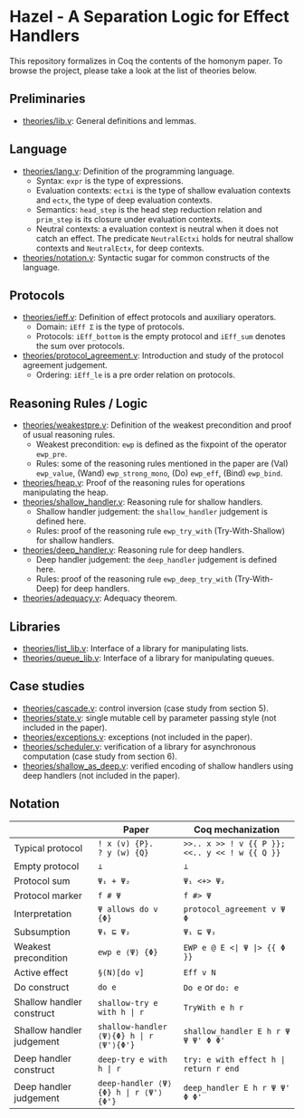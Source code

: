 # Hazel - A Separation Logic for Effect Handlers

This repository formalizes in Coq the contents of the homonym paper.
To browse the project, please take a look at the list of theories below.

## Preliminaries

 - [theories/lib.v](theories/lib.v): General definitions and lemmas.

## Language

 - [theories/lang.v](theories/lang.v): Definition of the programming language.
   + Syntax: `expr` is the type of expressions.
   + Evaluation contexts: `ectxi` is the type of shallow evaluation contexts
     and `ectx`, the type of deep evaluation contexts.
   + Semantics: `head_step` is the head step reduction relation and `prim_step`
     is its closure under evaluation contexts.
   + Neutral contexts: a evaluation context is neutral when it does not
     catch an effect. The predicate `NeutralEctxi` holds for neutral shallow
     contexts and `NeutralEctx`, for deep contexts.
 - [theories/notation.v](theories/notation.v): Syntactic sugar for common
   constructs of the language.

## Protocols

 - [theories/ieff.v](theories/ieff.v): Definition of effect protocols and
   auxiliary operators.
   + Domain: `iEff Σ` is the type of protocols.
   + Protocols: `iEff_bottom` is the empty protocol and `iEff_sum` denotes
     the sum over protocols.
 - [theories/protocol_agreement.v](theories/protocol_agreement.v): Introduction and
   study of the protocol agreement judgement.
   + Ordering: `iEff_le` is a pre order relation on protocols.

## Reasoning Rules / Logic

 - [theories/weakestpre.v](theories/weakestpre.v): Definition of the weakest
   precondition and proof of usual reasoning rules.
   + Weakest precondition: `ewp` is defined as the fixpoint of the operator `ewp_pre`.
   + Rules: some of the reasoning rules mentioned in the paper are (Val)
    `ewp_value`, (Wand) `ewp_strong_mono`, (Do) `ewp_eff`, (Bind) `ewp_bind`.
 - [theories/heap.v](theories/heap.v): Proof of the reasoning rules for
   operations manipulating the heap.
 - [theories/shallow_handler.v](theories/shallow_handler.v): Reasoning rule for shallow handlers.
   + Shallow handler judgement: the `shallow_handler` judgement is defined here.
   + Rules: proof of the reasoning rule `ewp_try_with` (Try-With-Shallow) for shallow handlers.
 - [theories/deep_handler.v](theories/deep_handler.v): Reasoning rule for deep handlers.
   + Deep handler judgement: the `deep_handler` judgement is defined here.
   + Rules: proof of the reasoning rule `ewp_deep_try_with` (Try-With-Deep) for deep handlers.
 - [theories/adequacy.v](theories/adequacy.v): Adequacy theorem.

## Libraries

 - [theories/list_lib.v](theories/list_lib.v): Interface of a library for
   manipulating lists.
 - [theories/queue_lib.v](theories/queue_lib.v): Interface of a library for
    manipulating queues.

## Case studies

 - [theories/cascade.v](theories/cascade.v): control inversion (case study from
    section 5).
 - [theories/state.v](theories/state.v): single mutable cell by parameter
   passing style (not included in the paper).
 - [theories/exceptions.v](theories/exceptions.v): exceptions (not included in
   the paper).
 - [theories/scheduler.v](theories/scheduler.v): verification of a library for
   asynchronous computation (case study from section 6).
 - [theories/shallow_as_deep.v](theories/shallow_as_deep.v): verified encoding
   of shallow handlers using deep handlers (not included in the paper).

## Notation

|                            | Paper                                           | Coq mechanization                                              |
|----------------------------|-------------------------------------------------|----------------------------------------------------------------|
| Typical protocol           | `! x (v) {P}.`<br/>`? y (w) {Q}`                | `>>.. x >> ! v {{ P }};`<br/>`<<.. y << ! w {{ Q }}`           |
| Empty protocol             | `⊥`                                             | `⊥`                                                            |
| Protocol sum               | `Ψ₁ + Ψ₂`                                       | `Ψ₁ <+> Ψ₂`                                                    |
| Protocol marker            | `f # Ψ`                                         | `f #> Ψ`                                                       |
| Interpretation             | `Ψ allows do v {Φ}`                             | `protocol_agreement v Ψ Φ`                                     |
| Subsumption                | `Ψ₁ ⊑ Ψ₂`                                       | `Ψ₁ ⊑ Ψ₂`                                                      |
| Weakest precondition       | `ewp e ⟨Ψ⟩ {Φ}`                                 | `EWP e @ E <\| Ψ \|> {{ Φ }}`                                  |
| Active effect              | `§(N)[do v]`                                    | `Eff v N`                                                      |
| Do construct               | `do e`                                          | `Do e` or `do: e`                                              |
| Shallow handler construct  | `shallow-try e with h \| r`                     | `TryWith e h r`                                                |
| Shallow handler judgement  | `shallow-handler ⟨Ψ⟩{Φ} h \| r ⟨Ψ'⟩{Φ'}`        | `shallow_handler E h r Ψ Ψ Ψ' Φ Φ'`                            |
| Deep handler construct     | `deep-try e with h \| r`                        | `try: e with effect h \| return r end`                         |
| Deep handler judgement     | `deep-handler ⟨Ψ⟩{Φ} h \| r ⟨Ψ'⟩{Φ'}`           | `deep_handler E h r Ψ Ψ' Φ Φ'`                                 |

